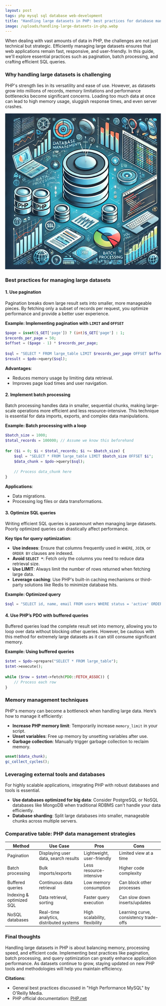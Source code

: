 ```yaml
---
layout: post
tags: php mysql sql database web-development
title: "Handling large datasets in PHP: best practices for database management"
image: /uploads/handling-large-datasets-in-php.webp
---
```

When dealing with vast amounts of data in PHP, the challenges are not just technical but strategic. Efficiently managing large datasets ensures that web applications remain fast, responsive, and user-friendly. In this guide, we'll explore essential practices such as pagination, batch processing, and crafting efficient SQL queries.

### Why handling large datasets is challenging
PHP's strength lies in its versatility and ease of use. However, as datasets grow into millions of records, memory limitations and performance bottlenecks become significant concerns. Loading too much data at once can lead to high memory usage, sluggish response times, and even server crashes.

![handling-large-datasets-in-php](/uploads/handling-large-datasets-in-php.webp)

### Best practices for managing large datasets

#### 1. Use pagination
Pagination breaks down large result sets into smaller, more manageable pieces. By fetching only a subset of records per request, you optimize performance and provide a better user experience.

**Example: Implementing pagination with `LIMIT` and `OFFSET`**
```php
$page = isset($_GET['page']) ? (int)$_GET['page'] : 1;
$records_per_page = 50;
$offset = ($page - 1) * $records_per_page;

$sql = "SELECT * FROM large_table LIMIT $records_per_page OFFSET $offset";
$result = $pdo->query($sql);
```

**Advantages**:
- Reduces memory usage by limiting data retrieval.
- Improves page load times and user navigation.

#### 2. Implement batch processing
Batch processing handles data in smaller, sequential chunks, making large-scale operations more efficient and less resource-intensive. This technique is essential for data imports, exports, and complex data manipulations.

**Example: Batch processing with a loop**
```php
$batch_size = 1000;
$total_records = 100000; // Assume we know this beforehand

for ($i = 0; $i < $total_records; $i += $batch_size) {
    $sql = "SELECT * FROM large_table LIMIT $batch_size OFFSET $i";
    $data_chunk = $pdo->query($sql);

    // Process data_chunk here
}
```

**Applications**:
- Data migrations.
- Processing log files or data transformations.

#### 3. Optimize SQL queries
Writing efficient SQL queries is paramount when managing large datasets. Poorly optimized queries can drastically affect performance.

**Key tips for query optimization**:
- **Use indexes**: Ensure that columns frequently used in `WHERE`, `JOIN`, or `ORDER BY` clauses are indexed.
- **Avoid `SELECT *`**: Fetch only the columns you need to reduce data retrieval size.
- **Use LIMIT**: Always limit the number of rows returned when fetching large data.
- **Leverage caching**: Use PHP's built-in caching mechanisms or third-party solutions like Redis to minimize database hits.

**Example: Optimized query**
```php
$sql = "SELECT id, name, email FROM users WHERE status = 'active' ORDER BY created_at DESC LIMIT 50";
```

#### 4. Use PHP’s PDO with buffered queries
Buffered queries load the complete result set into memory, allowing you to loop over data without blocking other queries. However, be cautious with this method for extremely large datasets as it can still consume significant memory.

**Example: Using buffered queries**
```php
$stmt = $pdo->prepare("SELECT * FROM large_table");
$stmt->execute();

while ($row = $stmt->fetch(PDO::FETCH_ASSOC)) {
    // Process each row
}
```

### Memory management techniques

PHP's memory can become a bottleneck when handling large data. Here’s how to manage it efficiently:

- **Increase PHP memory limit**: Temporarily increase `memory_limit` in your script.
- **Unset variables**: Free up memory by unsetting variables after use.
- **Garbage collection**: Manually trigger garbage collection to reclaim memory.
```php
unset($data_chunk);
gc_collect_cycles();
```

### Leveraging external tools and databases
For highly scalable applications, integrating PHP with robust databases and tools is essential.

- **Use databases optimized for big data**: Consider PostgreSQL or NoSQL databases like MongoDB when traditional RDBMS can't handle your data efficiently.
- **Database sharding**: Split large databases into smaller, manageable chunks across multiple servers.

### Comparative table: PHP data management strategies

| Method             | Use Case                                    | Pros                         | Cons                         |
|--------------------|----------------------------------------------|------------------------------|------------------------------|
| Pagination         | Displaying user data, search results         | Lightweight, user-friendly   | Limited view at a time       |
| Batch processing   | Bulk imports/exports                        | Less resource-intensive      | Higher code complexity       |
| Buffered queries   | Continuous data retrieval                   | Low memory consumption       | Can block other processes    |
| Indexing & optimized SQL | Data retrieval, sorting               | Faster query execution       | Can slow down inserts/updates|
| NoSQL databases    | Real-time analytics, distributed systems    | High scalability, flexibility| Learning curve, consistency trade-offs |

### Final thoughts
Handling large datasets in PHP is about balancing memory, processing speed, and efficient code. Implementing best practices like pagination, batch processing, and query optimization can greatly enhance application performance. As datasets continue to grow, staying updated on new PHP tools and methodologies will help you maintain efficiency.

**Citations**:
- General best practices discussed in "High Performance MySQL" by O'Reilly Media.
- PHP official documentation: [PHP.net](https://www.php.net)
